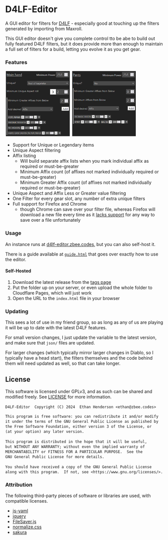# D4LF-Editor
 A GUI editor for filters for [D4LF](https://github.com/aeon0/d4lf) - especially good
 at touching up the filters generated by importing from Maxroll.

This GUI editor doesn't give you complete control tto be abe to build out fully
featured D4LF filters, but it does provide more than enough to maintain a full
set of filters for a build, letting you evolve it as you get gear.

### Features

<img src="img/unique_example.jpg" width="41%" /> <img src="img/non-unique_example.jpg" width="40.9%" />

- Support for Unique or Legendary items
- Unique Aspect filtering
- Affix listing
  - Will build separate affix lists when you mark individual affix as required or 
    must-be-greater
  - Minimum Affix count (of affixes not marked individually required or 
    must-be-greater)
  - Minimum Greater Affix count (of affixes not marked individually required or
    must-be-greater)
- Unique Aspect and Affix Less or Greater value filtering
- One Filter for every gear slot, any number of extra unique filters
- Full support for Firefox and Chrome
  - though Chrome can save over your filter file, whereas Firefox will download a 
    new file every time as it [lacks support](https://caniuse.com/?search=showSaveFilePicker)
    for any way to save over a file unfortunately

### Usage

An instance runs at [d4lf-editor.zbee.codes](https://d4lf-editor.zbee.codes/), but 
you can also self-host it.

There is a guide available at [`guide.html`](https://d4lf-editor.zbee.codes/guide.html)
that goes over exactly how to use the editor.

#### Self-Hosted

1. Download the latest release from the [tags page](https://github.com/zbee/d4lf-editor/tags)
2. Put the folder up on your server, or even upload the whole folder to Cloudflare 
   Pages, which will just work
3. Open the URL to the `index.html` file in your browser

### Updating

This sees a lot of use in my friend group, so as long as any of us are playing it 
will be up to date with the latest D4LF features.

For small version changes, I just update the variable to the latest version, and 
make sure that `json/` files are updated.

For larger changes (which typically mirror larger changes in Diablo, so I 
typically have a head start), the filters themselves and the code behind them will 
need updated as well, so that can take longer.

## License

This software is licensed under GPLv3, and as such can be shared and modified freely.
See [LICENSE](LICENSE) for more information.

`D4LF-Editor  Copyright (C) 2024  Ethan Henderson <ethan@zbee.codes>`

```
This program is free software: you can redistribute it and/or modify
it under the terms of the GNU General Public License as published by
the Free Software Foundation, either version 3 of the License, or
(at your option) any later version.

This program is distributed in the hope that it will be useful,
but WITHOUT ANY WARRANTY; without even the implied warranty of
MERCHANTABILITY or FITNESS FOR A PARTICULAR PURPOSE.  See the
GNU General Public License for more details.

You should have received a copy of the GNU General Public License
along with this program.  If not, see <https://www.gnu.org/licenses/>.
```

### Attribution

The following third-party pieces of software or libraries are used, with compatible licenses.

- [js-yaml](https://github.com/nodeca/js-yaml)
- [jquery](https://jquery.com/)
- [FileSaver.js](https://github.com/eligrey/FileSaver.js)
- [normalize.css](https://github.com/necolas/normalize.css)
- [sakura](https://github.com/oxalorg/sakura)
